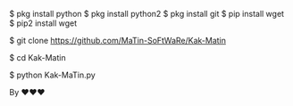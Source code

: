 $ pkg install python
$ pkg install python2
$ pkg install git
$ pip install wget
$ pip2 install wget


$ git clone https://github.com/MaTin-SoFtWaRe/Kak-Matin

$ cd Kak-Matin

$ python Kak-MaTin.py



By ❤️❤️❤️

